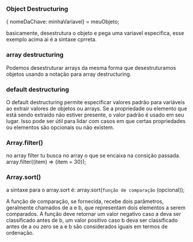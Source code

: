 ### Object Destructuring
{ nomeDaChave: minhaVariavel} = meuObjeto;

basicamente, desestrutura o objeto e pega uma variavel especifica, esse exemplo acima ai é a sintaxe cprreta.

### array destructuring
Podemos desestruturar arrays da mesma forma que desestruturamos objetos usando a notação para array destructuring.

### default destructuring
O default destructuring permite especificar valores padrão para variáveis ao extrair valores de objetos ou arrays. Se a propriedade ou elemento que está sendo extraído não estiver presente, o valor padrão é usado em seu lugar. Isso pode ser útil para lidar com casos em que certas propriedades ou elementos são opcionais ou não existem.

### Array.filter()
no array filter tu busca no array o que se encaixa na consição passada.
array.filter((item) => {item = 30});

### Array.sort()
a sintaxe para o array.sort é:
array.sort(`função de comparação` (opcional));

A função de comparação, se fornecida, recebe dois parâmetros, geralmente chamados de a e b, que representam dois elementos a serem comparados. A função deve retornar um valor negativo caso a deva ser classificado antes de b, um valor positivo caso b deva ser classificado antes de a ou zero se a e b são considerados iguais em termos de ordenação.
